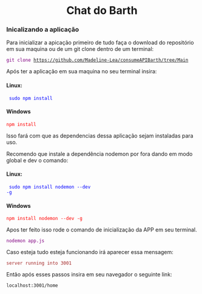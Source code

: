 <h1 align='center'> Chat do Barth </h1>

<h3>Inicalizando a aplicação</h3>

<p> Para inicializar a apicação primeiro de
 tudo faça o download do repositório 
 em sua maquina ou de um git clone dentro de um terminal:
</p>

<code style="color:purple">git clone https://github.com/Madeline-Lea/consumeAPIBarth/tree/Main</code>

Após ter a aplicação em sua maquina no seu terminal insira: 

<h4>Linux:</h4>

<code style="color:blue"> sudo npm install</code> 

<h4>Windows</h4>

<code style="color:red">npm install</code>

Isso fará com que as dependencias dessa aplicação sejam instaladas para uso. 

Recomendo que instale a dependência nodemon por fora dando em modo global e dev o comando: 

<h4>Linux:</h4>

<code style="color:blue"> sudo npm install nodemon --dev -g</code> 

<h4>Windows</h4>

<code style="color:red">npm install nodemon --dev -g</code>


Apos ter feito isso rode o comando de inicialização da APP em seu terminal. 

<code style="color:purple">nodemon app.js</code>

Caso esteja tudo esteja funcionando irá aparecer essa mensagem: 

<code style="color:brown">server running into 3001</code>

Então após esses passos insira em seu navegador o seguinte link:

<code>localhost:3001/home</code>
